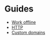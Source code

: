 # Guides

- [Work offline](/guides/offline)
- [HTTP](/guides/http)
- [Custom domains](/guides/custom-dns)

